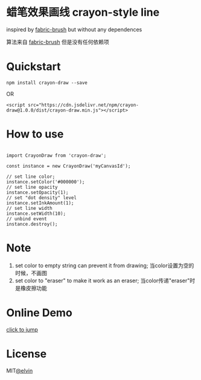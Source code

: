 # 蜡笔效果画线 crayon-style line

inspired by [fabric-brush](https://tennisonchan.github.io/fabric-brush/) but without any dependences

算法来自 [fabric-brush](https://tennisonchan.github.io/fabric-brush/) 但是没有任何依赖项

# Quickstart

`npm install crayon-draw --save`

OR

`<script src="https://cdn.jsdelivr.net/npm/crayon-draw@1.0.0/dist/crayon-draw.min.js"></script>`

# How to use

```JS

import CrayonDraw from 'crayon-draw';

const instance = new CrayonDraw('myCanvasId');

// set line color;
instance.setColor('#000000');
// set line opacity
instance.setOpacity(1);
// set "dot density" level
instance.setInkAmount(1);
// set line width
instance.setWidth(10);
// unbind event
instance.destroy();

```

# Note

1.  set color to empty string can prevent it from drawing; 当color设置为空的时候，不画图
2.  set color to "eraser" to make it work as an eraser; 当color传递"eraser"时是橡皮擦功能

# Online Demo

[click to jump](https://elvinzhu.github.io/crayon-draw/)

# License

MIT[@elvin](https://github.com/elvinzhu)
